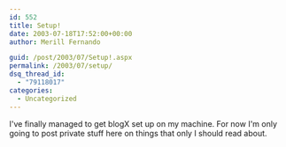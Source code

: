 ```yaml
---
id: 552
title: Setup!
date: 2003-07-18T17:52:00+00:00
author: Merill Fernando

guid: /post/2003/07/Setup!.aspx
permalink: /2003/07/setup/
dsq_thread_id:
  - "79118017"
categories:
  - Uncategorized
---
```

<body xmlns="http://www.w3.org/1999/xhtml">
    <p>
        I've finally managed to get blogX set up on my machine. For now I'm only going to
        post private stuff here on things that only I should read about.
    </p>
</body>